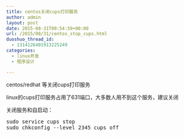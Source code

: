 ```yaml
---
title: centos关闭cups打印服务
author: admin
layout: post
date: 2015-08-31T00:54:59+00:00
url: /2015/08/31/centos_stop_cups.html
duoshuo_thread_id:
  - 1314126401913225249
categories:
  - linux开发
  - 程序设计

---
```

centos/redhat 等关闭cups打印服务

linux的cups打印服务占用了631端口，大多数人用不到这个服务，建议关闭

关闭服务和自启动：

<pre class="lang:default decode:true">sudo service cups stop
sudo chkconfig --level 2345 cups off</pre>

&nbsp;